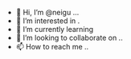 - 👋 Hi, I’m @neigu ...
- 👀 I’m interested in .
- 🌱 I’m currently learning 
- 💞️ I’m looking to collaborate on ..
- 📫 How to reach me ..

<!---
neigu/neigu is a ✨ special ✨ repository because its `README.md` (this file) appears on your GitHub profile.
You can click the Preview link to take a look at your changes.
--->
